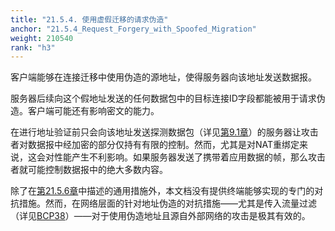 ```yaml
---
title: "21.5.4. 使用虚假迁移的请求伪造"
anchor: "21.5.4_Request_Forgery_with_Spoofed_Migration"
weight: 210540
rank: "h3"
---
```


客户端能够在连接迁移中使用伪造的源地址，使得服务器向该地址发送数据报。

服务器后续向这个假地址发送的任何数据包中的目标连接ID字段都能被用于请求伪造。客户端可能还有影响密文的能力。

在进行地址验证前只会向该地址发送探测数据包（详见[第9.1章]()）的服务器让攻击者对数据报中经加密的部分仅持有有限的控制。然而，尤其是对NAT重绑定来说，这会对性能产生不利影响。如果服务器发送了携带着应用数据的帧，那么攻击者就可能控制数据报中的绝大多数内容。

除了在[第21.5.6章]()中描述的通用措施外，本文档没有提供终端能够实现的专门的对抗措施。然而，在网络层面的针对地址伪造的对抗措施——尤其是传入流量过滤（详见[BCP38]()）——对于使用伪造地址且源自外部网络的攻击是极其有效的。
